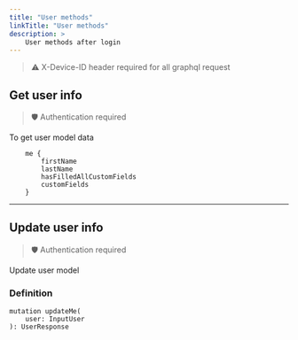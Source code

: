 ```yaml
---
title: "User methods"
linkTitle: "User methods"
description: >
    User methods after login
---
```


> ⚠️ X-Device-ID header required for all graphql request

## Get user info

> 🛡 Authentication required 

To get user model data

```gql
    me {
        firstName
        lastName
        hasFilledAllCustomFields
        customFields
    }
```

---


## Update user info

> 🛡 Authentication required 

Update user model

### Definition

```gql
mutation updateMe(
    user: InputUser
): UserResponse
```